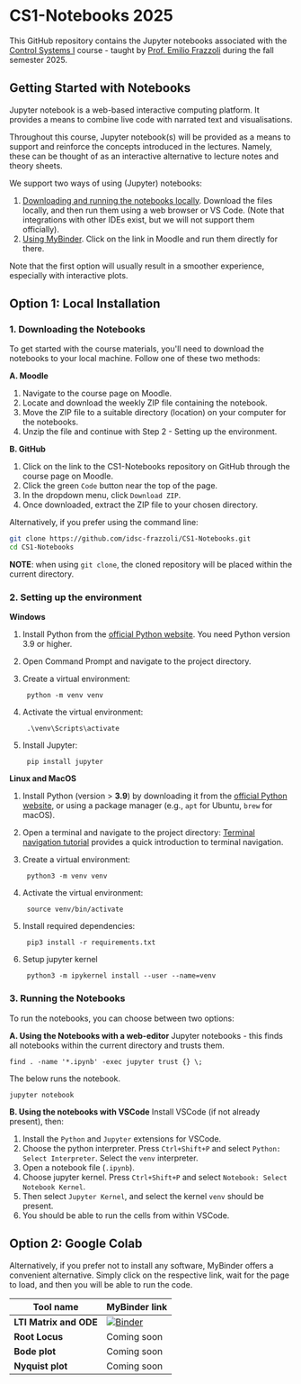 # CS1-Notebooks 2025

This GitHub repository contains the Jupyter notebooks associated with the [Control Systems I](https://idsc.ethz.ch/education/lectures/control-systems-i.html) course - taught by [Prof. Emilio Frazzoli](https://idsc.ethz.ch/research-frazzoli/people/person-detail.MjI0MDM0.TGlzdC8yNjg5LDQ4ODg4MTE2Mw==.html) during the fall semester 2025.


## Getting Started with Notebooks

Jupyter notebook is a web-based interactive computing platform. It provides a means to combine live code with narrated text and visualisations. 

Throughout this course, Jupyter notebook(s) will be provided as a means to support and reinforce the concepts introduced in the lectures. Namely, these can be thought of as an interactive alternative to lecture notes and theory sheets. 

We support two ways of using (Jupyter) notebooks:

1. <u>Downloading and running the notebooks locally</u>. Download the files locally, and then run them using a web browser or VS Code. (Note that integrations with other IDEs exist, but we will not support them officially).
2. <u>Using MyBinder</u>. Click on the link in Moodle and run them directly for there.

Note that the first option will usually result in a smoother experience, especially with interactive plots.

## Option 1: Local Installation

### 1. Downloading the Notebooks

To get started with the course materials, you'll need to download the notebooks to your local machine. Follow one of these two methods:

**A. Moodle**

1. Navigate to the course page on Moodle.
2. Locate and download the weekly ZIP file containing the notebook.
3. Move the ZIP file to a suitable directory (location) on your computer for the notebooks.
4. Unzip the file and continue with Step 2 - Setting up the environment. 

**B. GitHub**

1. Click on the link to the CS1-Notebooks repository on GitHub through the course page on Moodle.
2. Click the green `Code` button near the top of the page.
3. In the dropdown menu, click `Download ZIP`.
4. Once downloaded, extract the ZIP file to your chosen directory.

Alternatively, if you prefer using the command line:

```bash
git clone https://github.com/idsc-frazzoli/CS1-Notebooks.git
cd CS1-Notebooks
```

**NOTE**: when using ``git clone``, the cloned repository will be placed within the current directory. 

### 2. Setting up the environment

**Windows**

1. Install Python from the [official Python website](https://www.python.org/downloads/). You need Python version 3.9 or higher.
2. Open Command Prompt and navigate to the project directory.
3. Create a virtual environment:

        python -m venv venv

4. Activate the virtual environment:

        .\venv\Scripts\activate

5. Install Jupyter:

        pip install jupyter

**Linux and MacOS**

1. Install Python (version > **3.9**) by downloading it from the [official Python website](https://www.python.org/downloads/), or using a package manager (e.g., `apt` for Ubuntu, `brew` for macOS).
2. Open a terminal and navigate to the project directory:
   [Terminal navigation tutorial](https://frontend.turing.edu/lessons/module-1/getting-around-in-the-terminal.html) provides a quick introduction to terminal navigation. 
3. Create a virtual environment:

        python3 -m venv venv

4. Activate the virtual environment:

        source venv/bin/activate

5. Install required dependencies:

        pip3 install -r requirements.txt

6. Setup jupyter kernel

        python3 -m ipykernel install --user --name=venv

### 3. Running the Notebooks

To run the notebooks, you can choose between two options:

**A. Using the Notebooks with a web-editor**
Jupyter notebooks - this finds all notebooks within the current directory and trusts them. 

    find . -name '*.ipynb' -exec jupyter trust {} \;

The below runs the notebook. 

    jupyter notebook

**B. Using the notebooks with VSCode**
Install VSCode (if not already present), then:
1. Install the `Python` and `Jupyter` extensions for VSCode. 
2. Choose the python interpreter. Press `Ctrl+Shift+P` and select `Python: Select Interpreter`. Select the `venv` interpreter.
3. Open a notebook file (`.ipynb`). 
4. Choose jupyter kernel. Press `Ctrl+Shift+P` and select `Notebook: Select Notebook Kernel`.
5. Then select `Jupyter Kernel`, and select the kernel `venv` should be present. 
6. You should be able to run the cells from within VSCode. 

## Option 2: Google Colab

Alternatively, if you prefer not to install any software, MyBinder offers a convenient alternative. Simply click on the respective link, wait for the page to load, and then you will be able to run the code.

| Tool name | MyBinder link |
|------------|---------------|
| **LTI Matrix and ODE** | [![Binder]([https://mybinder.org/badge_logo.svg)](https://mybinder.org/v2/gh/idsc-frazzoli/CS1-Notebooks.git/HEAD?urlpath=%2Fdoc%2Ftree%2Ftime_response_tool%2FMenu_Tool.ipynb) |
| **Root Locus** | Coming soon |
| **Bode plot** | Coming soon |
| **Nyquist plot** | Coming soon |
